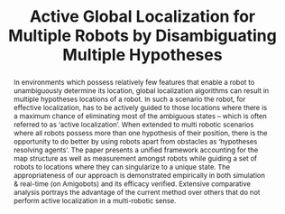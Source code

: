 ---
layout: project-page-new
title: "Active Global Localization for Multiple Robots by Disambiguating Multiple Hypotheses"
authors:
  - name: Shivudu Bhuvanagiri
    sup: #
  - name: K. Madhava Krishna
    sup: #
affiliations:
  - name: IIIT Hyderabad, India
    link: https://robotics.iiit.ac.in
    sup: #
permalink: /publications/2008/Bhuvanagiri_Active-Global-Localization/
abstract: "In environments which possess relatively few features that enable a robot to unambiguously determine its location, global localization algorithms can result in multiple
hypotheses locations of a robot. In such a scenario the robot, for effective localization, has to be actively guided to those locations where there is a maximum chance of eliminating most of the ambiguous states – which is often referred to as ‘active localization’. When extended to multi  robotic scenarios where all robots possess more than one hypothesis of their position, there is the opportunity to do better by using robots apart from obstacles as ‘hypotheses resolving agents’. The paper presents a unified framework accounting for the map structure as well as measurement amongst robots while guiding a set of robots to locations where they can singularize to a unique state. The
appropriateness of our approach is demonstrated empirically in both simulation & real-time (on Amigobots) and its efficacy verified. Extensive comparative analysis portrays the advantage
of the current method over others that do not perform active localization in a multi-robotic sense."
paper: https://robotics.iiit.ac.in/uploads/Main/Publications/2008_5.pdf
# iframe: https://www.youtube.com/embed/jhjskX4FQwA

---